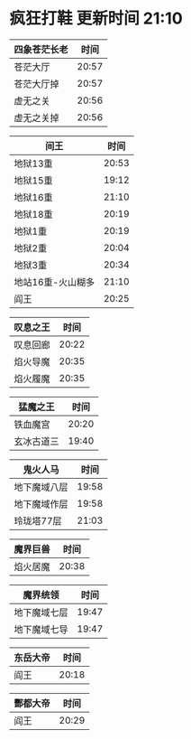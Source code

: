 # 疯狂打鞋 更新时间 21:10

| 四象苍茫长老   | 时间    |
|--------|-------|
| 苍茫大厅 | 20:57 |
| 苍茫大厅掉 | 20:57 |
| 虚无之关 | 20:56 |
| 虚无之关掉 | 20:56 |

| 间王   | 时间    |
|--------|-------|
| 地狱13重 | 20:53 |
| 地狱15重 | 19:12 |
| 地狱16重 | 21:10 |
| 地狱18重 | 20:19 |
| 地狱1重 | 20:19 |
| 地狱2重 | 20:04 |
| 地狱3重 | 20:34 |
| 地站16重-火山糊多 | 21:10 |
| 阎王 | 20:25 |

| 叹息之王   | 时间    |
|--------|-------|
| 叹息回廊 | 20:22 |
| 焰火导魔 | 20:35 |
| 焰火履魔 | 20:35 |

| 猛魔之王   | 时间    |
|--------|-------|
| 铁血魔宫 | 20:20 |
| 玄冰古道三 | 19:40 |

| 鬼火人马   | 时间    |
|--------|-------|
| 地下魔域八层 | 19:58 |
| 地下魔域作层 | 19:58 |
| 玲珑塔77层 | 21:03 |

| 魔界巨兽   | 时间    |
|--------|-------|
| 焰火居魔 | 20:38 |

| 魔界统领   | 时间    |
|--------|-------|
| 地下魔域七层 | 19:47 |
| 地下魔域七导 | 19:47 |

| 东岳大帝   | 时间    |
|--------|-------|
| 阎王 | 20:18 |

| 酆都大帝   | 时间    |
|--------|-------|
| 阎王 | 20:29 |